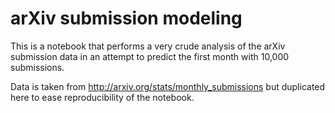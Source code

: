 # arXiv submission modeling

This is a notebook that performs a very crude analysis of the arXiv submission data in an attempt
to predict the first month with 10,000 submissions.

Data is taken from http://arxiv.org/stats/monthly_submissions but duplicated here to ease
reproducibility of the notebook.
